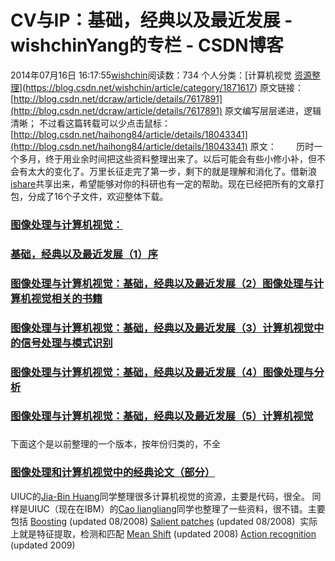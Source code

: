 # CV与IP：基础，经典以及最近发展 - wishchinYang的专栏 - CSDN博客
2014年07月16日 16:17:55[wishchin](https://me.csdn.net/wishchin)阅读数：734
个人分类：[计算机视觉																[资源整理](https://blog.csdn.net/wishchin/article/category/6044747)](https://blog.csdn.net/wishchin/article/category/1871617)
原文链接：[http://blog.csdn.net/dcraw/article/details/7617891](http://blog.csdn.net/dcraw/article/details/7617891)
原文编写层层递进，逻辑清晰；
不过看这篇转载可以少点击鼠标：[http://blog.csdn.net/haihong84/article/details/18043341](http://blog.csdn.net/haihong84/article/details/18043341)
原文：
       历时一个多月，终于用业余时间把这些资料整理出来了。以后可能会有些小修小补，但不会有太大的变化了。万里长征走完了第一步，剩下的就是理解和消化了。借新浪[ishare](http://iask.sina.com.cn/u/2252291285/ish?folderid=868438)共享出来，希望能够对你的科研也有一定的帮助。现在已经把所有的文章打包，分成了16个子文件，欢迎整体下载。
### [图像处理与计算机视觉：](http://blog.csdn.net/dcraw/article/details/7612290)
### [基础，经典以及最近发展（1）序](http://blog.csdn.net/dcraw/article/details/7612290)
### [图像处理与计算机视觉：基础，经典以及最近发展（2）图像处理与计算机视觉相关的书籍](http://blog.csdn.net/dcraw/article/details/7612360)
### [图像处理与计算机视觉：基础，经典以及最近发展（3）计算机视觉中的信号处理与模式识别](http://blog.csdn.net/dcraw/article/details/7612372)
### [图像处理与计算机视觉：基础，经典以及最近发展（4）图像处理与分析](http://blog.csdn.net/dcraw/article/details/7614211)
### [图像处理与计算机视觉：基础，经典以及最近发展（5）计算机视觉](http://blog.csdn.net/dcraw/article/details/7614822)
### [](http://blog.csdn.net/dcraw/article/details/7614822)
下面这个是以前整理的一个版本，按年份归类的，不全
### [图像处理和计算机视觉中的经典论文（部分）](http://blog.csdn.net/dcraw/article/details/7367990)
UIUC的[Jia-Bin
 Huang](https://netfiles.uiuc.edu/jbhuang1/www/resources/vision/index.html)同学整理很多计算机视觉的资源，主要是代码，很全。
[](https://netfiles.uiuc.edu/jbhuang1/www/)
同样是UIUC（现在在IBM）的[Cao liangliang](http://www.ifp.illinois.edu/~cao4/resources.html)同学也整理了一些资料，很不错。主要包括[](http://www.ifp.illinois.edu/~cao4/reading/boostingbib.htm)
[Boosting](http://www.ifp.illinois.edu/~cao4/reading/boostingbib.htm) (updated
 08/2008)
[Salient patches](http://www.ifp.illinois.edu/~cao4/reading/patchbib.htm)
 (updated 08/2008)  实际上就是特征提取，检测和匹配
[Mean Shift](http://www.ifp.illinois.edu/~cao4/reading/MeanShiftbib.htm)
 (updated 2008)
[Action recognition](http://www.ifp.illinois.edu/~cao4/reading/action09.html)
 (updated 2009)
